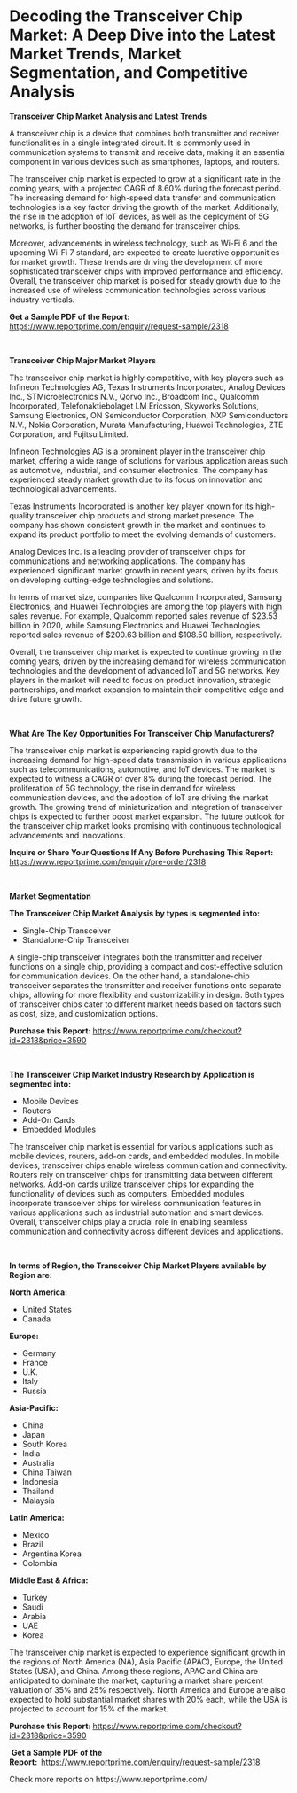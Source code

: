 <p><h1>Decoding the Transceiver Chip Market: A Deep Dive into the Latest Market Trends, Market Segmentation, and Competitive Analysis</h1></p><p><strong>Transceiver Chip Market Analysis and Latest Trends</strong></p>
<p><p>A transceiver chip is a device that combines both transmitter and receiver functionalities in a single integrated circuit. It is commonly used in communication systems to transmit and receive data, making it an essential component in various devices such as smartphones, laptops, and routers.</p><p>The transceiver chip market is expected to grow at a significant rate in the coming years, with a projected CAGR of 8.60% during the forecast period. The increasing demand for high-speed data transfer and communication technologies is a key factor driving the growth of the market. Additionally, the rise in the adoption of IoT devices, as well as the deployment of 5G networks, is further boosting the demand for transceiver chips.</p><p>Moreover, advancements in wireless technology, such as Wi-Fi 6 and the upcoming Wi-Fi 7 standard, are expected to create lucrative opportunities for market growth. These trends are driving the development of more sophisticated transceiver chips with improved performance and efficiency. Overall, the transceiver chip market is poised for steady growth due to the increased use of wireless communication technologies across various industry verticals.</p></p>
<p><strong>Get a Sample PDF of the Report:&nbsp;</strong> <a href="https://www.reportprime.com/enquiry/request-sample/2318">https://www.reportprime.com/enquiry/request-sample/2318</a></p>
<p>&nbsp;</p>
<p><strong>Transceiver Chip Major Market Players</strong></p>
<p><p>The transceiver chip market is highly competitive, with key players such as Infineon Technologies AG, Texas Instruments Incorporated, Analog Devices Inc., STMicroelectronics N.V., Qorvo Inc., Broadcom Inc., Qualcomm Incorporated, Telefonaktiebolaget LM Ericsson, Skyworks Solutions, Samsung Electronics, ON Semiconductor Corporation, NXP Semiconductors N.V., Nokia Corporation, Murata Manufacturing, Huawei Technologies, ZTE Corporation, and Fujitsu Limited.</p><p>Infineon Technologies AG is a prominent player in the transceiver chip market, offering a wide range of solutions for various application areas such as automotive, industrial, and consumer electronics. The company has experienced steady market growth due to its focus on innovation and technological advancements.</p><p>Texas Instruments Incorporated is another key player known for its high-quality transceiver chip products and strong market presence. The company has shown consistent growth in the market and continues to expand its product portfolio to meet the evolving demands of customers.</p><p>Analog Devices Inc. is a leading provider of transceiver chips for communications and networking applications. The company has experienced significant market growth in recent years, driven by its focus on developing cutting-edge technologies and solutions.</p><p>In terms of market size, companies like Qualcomm Incorporated, Samsung Electronics, and Huawei Technologies are among the top players with high sales revenue. For example, Qualcomm reported sales revenue of $23.53 billion in 2020, while Samsung Electronics and Huawei Technologies reported sales revenue of $200.63 billion and $108.50 billion, respectively.</p><p>Overall, the transceiver chip market is expected to continue growing in the coming years, driven by the increasing demand for wireless communication technologies and the development of advanced IoT and 5G networks. Key players in the market will need to focus on product innovation, strategic partnerships, and market expansion to maintain their competitive edge and drive future growth.</p></p>
<p>&nbsp;</p>
<p><strong>What Are The Key Opportunities For Transceiver Chip Manufacturers?</strong></p>
<p><p>The transceiver chip market is experiencing rapid growth due to the increasing demand for high-speed data transmission in various applications such as telecommunications, automotive, and IoT devices. The market is expected to witness a CAGR of over 8% during the forecast period. The proliferation of 5G technology, the rise in demand for wireless communication devices, and the adoption of IoT are driving the market growth. The growing trend of miniaturization and integration of transceiver chips is expected to further boost market expansion. The future outlook for the transceiver chip market looks promising with continuous technological advancements and innovations.</p></p>
<p><strong>Inquire or Share Your Questions If Any Before Purchasing This Report:</strong> <a href="https://www.reportprime.com/enquiry/pre-order/2318">https://www.reportprime.com/enquiry/pre-order/2318</a></p>
<p>&nbsp;</p>
<p><strong>Market Segmentation</strong></p>
<p><strong>The Transceiver Chip Market Analysis by types is segmented into:</strong></p>
<p><ul><li>Single-Chip Transceiver</li><li>Standalone-Chip Transceiver</li></ul></p>
<p><p>A single-chip transceiver integrates both the transmitter and receiver functions on a single chip, providing a compact and cost-effective solution for communication devices. On the other hand, a standalone-chip transceiver separates the transmitter and receiver functions onto separate chips, allowing for more flexibility and customizability in design. Both types of transceiver chips cater to different market needs based on factors such as cost, size, and customization options.</p></p>
<p><strong>Purchase this Report:&nbsp;</strong><a href="https://www.reportprime.com/checkout?id=2318&price=3590">https://www.reportprime.com/checkout?id=2318&price=3590</a></p>
<p>&nbsp;</p>
<p><strong>The Transceiver Chip Market Industry Research by Application is segmented into:</strong></p>
<p><ul><li>Mobile Devices</li><li>Routers</li><li>Add-On Cards</li><li>Embedded Modules</li></ul></p>
<p><p>The transceiver chip market is essential for various applications such as mobile devices, routers, add-on cards, and embedded modules. In mobile devices, transceiver chips enable wireless communication and connectivity. Routers rely on transceiver chips for transmitting data between different networks. Add-on cards utilize transceiver chips for expanding the functionality of devices such as computers. Embedded modules incorporate transceiver chips for wireless communication features in various applications such as industrial automation and smart devices. Overall, transceiver chips play a crucial role in enabling seamless communication and connectivity across different devices and applications.</p></p>
<p>&nbsp;</p>
<p><strong>In terms of Region, the Transceiver Chip Market Players available by Region are:</strong></p>
<p>
    <p> <strong> North America: </strong>
        <ul>
            <li>United States</li>
            <li>Canada</li>
        </ul>
        </p> 
    <p> <strong> Europe: </strong>
        <ul>
            <li>Germany</li>
            <li>France</li>
            <li>U.K.</li>
            <li>Italy</li>
            <li>Russia</li>
        </ul>
        </p> 
    <p> <strong> Asia-Pacific: </strong>
        <ul>
            <li>China</li>
            <li>Japan</li>
            <li>South Korea</li>
            <li>India</li>
            <li>Australia</li>
            <li>China Taiwan</li>
            <li>Indonesia</li>
            <li>Thailand</li>
            <li>Malaysia</li>
        </ul>
        </p> 
    <p> <strong> Latin America: </strong>
        <ul>
            <li>Mexico</li>
            <li>Brazil</li>
            <li>Argentina Korea</li>
            <li>Colombia</li>
        </ul>
        </p> 
    <p> <strong> Middle East & Africa: </strong>
        <ul>
            <li>Turkey</li>
            <li>Saudi</li>
            <li>Arabia</li>
            <li>UAE</li>
            <li>Korea</li>
        </ul>
    </p>
    </p>
<p><p>The transceiver chip market is expected to experience significant growth in the regions of North America (NA), Asia Pacific (APAC), Europe, the United States (USA), and China. Among these regions, APAC and China are anticipated to dominate the market, capturing a market share percent valuation of 35% and 25% respectively. North America and Europe are also expected to hold substantial market shares with 20% each, while the USA is projected to account for 15% of the market.</p></p>
<p><strong>Purchase this Report: </strong><a href="https://www.reportprime.com/checkout?id=2318&price=3590">https://www.reportprime.com/checkout?id=2318&price=3590</a></p>
<p>&nbsp;<strong>Get a Sample PDF of the Report:&nbsp;&nbsp;</strong><a href="https://www.reportprime.com/enquiry/request-sample/2318">https://www.reportprime.com/enquiry/request-sample/2318</a></p>
<p><strong></strong></p>
<p>Check more reports on https://www.reportprime.com/</p>